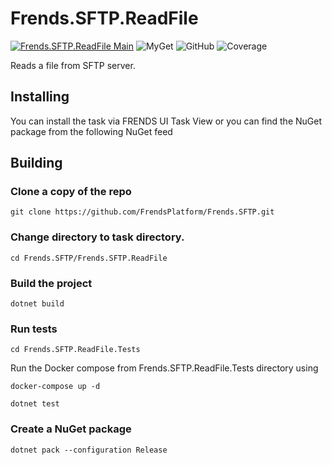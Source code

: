 # Frends.SFTP.ReadFile

[![Frends.SFTP.ReadFile Main](https://github.com/FrendsPlatform/Frends.SFTP/actions/workflows/ReadFile_build_and_test_on_main.yml/badge.svg)](https://github.com/FrendsPlatform/Frends.SFTP/actions/workflows/ReadFile_build_and_test_on_main.yml)
![MyGet](https://img.shields.io/myget/frends-tasks/v/Frends.SFTP.ReadFile?label=NuGet)
![GitHub](https://img.shields.io/github/license/FrendsPlatform/Frends.SFTP?label=License)
![Coverage](https://app-github-custom-badges.azurewebsites.net/Badge?key=FrendsPlatform/Frends.SFTP/Frends.SFTP.ReadFile|main)

Reads a file from SFTP server.

## Installing

You can install the task via FRENDS UI Task View or you can find the NuGet package from the following NuGet feed

## Building

### Clone a copy of the repo

`git clone https://github.com/FrendsPlatform/Frends.SFTP.git`

### Change directory to task directory.

`cd Frends.SFTP/Frends.SFTP.ReadFile`

### Build the project

`dotnet build`

### Run tests

`cd Frends.SFTP.ReadFile.Tests`

Run the Docker compose from Frends.SFTP.ReadFile.Tests directory using

`docker-compose up -d`

`dotnet test`

### Create a NuGet package

`dotnet pack --configuration Release`

